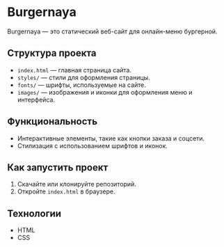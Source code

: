 # Burgernaya

Burgernaya — это статический веб-сайт для онлайн-меню бургерной.

## Структура проекта

- `index.html` — главная страница сайта.
- `styles/` — стили для оформления страницы.
- `fonts/` — шрифты, используемые на сайте.
- `images/` — изображения и иконки для оформления меню и интерфейса.

## Функциональность

- Интерактивные элементы, такие как кнопки заказа и соцсети.
- Стилизация с использованием шрифтов и иконок.

## Как запустить проект

1. Скачайте или клонируйте репозиторий.
2. Откройте `index.html` в браузере.

## Технологии

- HTML
- CSS